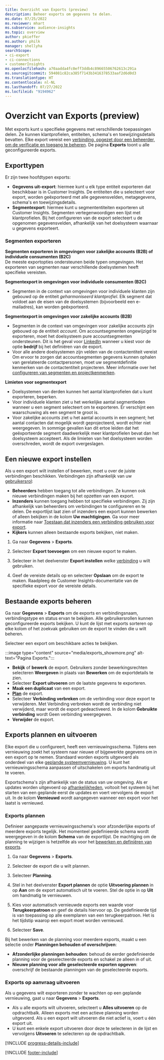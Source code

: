 ```yaml
---
title: Overzicht van Exports (preview)
description: Beheer exports om gegevens te delen.
ms.date: 07/25/2022
ms.reviewer: mhart
ms.subservice: audience-insights
ms.topic: overview
author: pkieffer
ms.author: philk
manager: shellyha
searchScope:
- ci-export
- ci-connections
- customerInsights
ms.openlocfilehash: a70aadda4fc0eff3ddb4c89665506762613c291a
ms.sourcegitcommit: 594081c82ca385f7143b3416378533aaf2d6d0d3
ms.translationtype: HT
ms.contentlocale: nl-NL
ms.lasthandoff: 07/27/2022
ms.locfileid: "9194962"
---
```

# <a name="exports-preview-overview"></a>Overzicht van Exports (preview)

 Met exports kunt u specifieke gegevens met verschillende toepassingen delen. Ze kunnen klantprofielen, entiteiten, schema's en toewijzingsdetails bevatten. Elke export vereist een [verbinding, opgezet door een beheerder, om de verificatie en toegang te beheren](connections.md). De pagina **Exports** toont u alle geconfigureerde exports.

## <a name="export-types"></a>Exporttypen

Er zijn twee hoofdtypen exports:  

- **Gegevens uit-export**: hiermee kunt u elk type entiteit exporteren dat beschikbaar is in Customer Insights. De entiteiten die u selecteert voor export, worden geëxporteerd met alle gegevensvelden, metagegevens, schema's en toewijzingsdetails.
- **Segmentexport**: hiermee kunt u segmententiteiten exporteren uit Customer Insights. Segmenten vertegenwoordigen een lijst met klantprofielen. Bij het configureren van de export selecteert u de opgenomen gegevensvelden, afhankelijk van het doelsysteem waarnaar u gegevens exporteert.

### <a name="export-segments"></a>Segmenten exporteren

**Segmenten exporteren in omgevingen voor zakelijke accounts (B2B) of individuele consumenten (B2C)**  
De meeste exportopties ondersteunen beide typen omgevingen. Het exporteren van segmenten naar verschillende doelsystemen heeft specifieke vereisten. 

**Segmentexport in omgevingen voor individuele consumenten (B2C)**  
- Segmenten in de context van omgevingen voor individuele klanten zijn gebouwd op de entiteit *geharmoniseerd klantprofiel*. Elk segment dat voldoet aan de eisen van de doelsystemen (bijvoorbeeld een e-mailadres), kan worden geëxporteerd.

**Segmentexport in omgevingen voor zakelijke accounts (B2B)**  
- Segmenten in de context van omgevingen voor zakelijke accounts zijn gebouwd op de entiteit *account*. Om accountsegmenten ongewijzigd te exporteren, moet het doelsysteem pure accountsegmenten ondersteunen. Dit is het geval voor [LinkedIn](export-linkedin-ads.md) wanneer u kiest voor de optie **bedrijf** bij het definiëren van de export.
- Voor alle andere doelsystemen zijn velden van de contactentiteit vereist Om ervoor te zorgen dat accountsegmenten gegevens kunnen ophalen van gerelateerde contactpersonen, moet uw segmentdefinitie kenmerken van de contactentiteit projecteren. Meer informatie over het [configureren van segmenten en projectkenmerken](segment-builder.md).

**Limieten voor segmentexport**  
- Doelsystemen van derden kunnen het aantal klantprofielen dat u kunt exporteren, beperken. 
- Voor individuele klanten ziet u het werkelijke aantal segmentleden wanneer u een segment selecteert om te exporteren. Er verschijnt een waarschuwing als een segment te groot is. 
- Voor zakelijke accounts ziet u het aantal accounts in een segment; het aantal contacten dat mogelijk wordt geprojecteerd, wordt echter niet weergegeven. In sommige gevallen kan dit ertoe leiden dat het geëxporteerde segment daadwerkelijk meer klantprofielen bevat dan het doelsysteem accepteert. Als de limieten van het doelsysteem worden overschreden, wordt de export overgeslagen.

## <a name="set-up-a-new-export"></a>Een nieuwe export instellen

Als u een export wilt instellen of bewerken, moet u over de juiste verbindingen beschikken. Verbindingen zijn afhankelijk van uw [gebruikersrol](permissions.md):
- **Beheerders** hebben toegang tot alle verbindingen. Ze kunnen ook nieuwe verbindingen maken bij het opzetten van een export.
- **Inzenders** kunnen toegang hebben tot specifieke verbindingen. Zij zijn afhankelijk van beheerders om verbindingen te configureren en te delen. De exportlijst laat zien of inzenders een export kunnen bewerken of alleen bekijken in de kolom **Uw machtigingen**. Ga voor meer informatie naar [Toestaan dat inzenders een verbinding gebruiken voor export](connections.md#allow-contributors-to-use-a-connection-for-exports).
- **Kijkers** kunnen alleen bestaande exports bekijken, niet maken.

1. Ga naar **Gegevens** > **Exports**.

1. Selecteer **Export toevoegen** om een nieuwe export te maken.

1. Selecteer in het deelvenster **Export instellen** welke [verbinding](connections.md) u wilt gebruiken.

1. Geef de vereiste details op en selecteer **Opslaan** om de export te maken. Raadpleeg de Customer Insights-documentatie van de specifieke export voor de vereiste details.

## <a name="manage-existing-exports"></a>Bestaande exports beheren

Ga naar **Gegevens** > **Exports** om de exports en verbindingsnaam, verbindingstype en status ervan te bekijken. Alle gebruikersrollen kunnen geconfigureerde exports bekijken. U kunt de lijst met exports sorteren op elke kolom of het zoekvak gebruiken om de export te vinden die u wilt beheren.

Selecteer een export om beschikbare acties te bekijken.

:::image type="content" source="media/exports_showmore.png" alt-text="Pagina Exports.":::

- **Bekijk** of **bewerk** de export. Gebruikers zonder bewerkingsrechten selecteren **Weergeven** in plaats van **Bewerken** om de exportdetails te zien.
- Selecteer **Export uitvoeren** om de laatste gegevens te exporteren.
- **Maak een duplicaat** van een export.
- **[Plan](#schedule-and-run-exports)** de export.
- Selecteer **Verbinding verbreken** om de verbinding voor deze export te verwijderen. Met Verbinding verbreken wordt de verbinding niet verwijderd, maar wordt de export gedeactiveerd. In de kolom **Gebruikte verbinding** wordt Geen verbinding weergegeven.
- **Verwijder** de export.

## <a name="schedule-and-run-exports"></a>Exports plannen en uitvoeren

Elke export die u configureert, heeft een vernieuwingsschema. Tijdens een vernieuwing zoekt het systeem naar nieuwe of bijgewerkte gegevens om in een export op te nemen. Standaard worden exports uitgevoerd als onderdeel van elke [geplande systeemvernieuwing](system.md#schedule-tab). U kunt het vernieuwingsschema aanpassen of uitschakelen om exports handmatig uit te voeren.

Exportschema's zijn afhankelijk van de status van uw omgeving. Als er updates worden uitgevoerd op [afhankelijkheden](system.md#refresh-processes), voltooit het systeem bij het starten van een geplande eerst de updates en voert vervolgens de export uit. In de kolom **Vernieuwd** wordt aangegeven wanneer een export voor het laatst is vernieuwd.

### <a name="schedule-exports"></a>Exports plannen

Definieer aangepaste vernieuwingsschema's voor afzonderlijke exports of meerdere exports tegelijk. Het momenteel gedefinieerde schema wordt weergegeven in de kolom **Schema** van de exportlijst. De machtiging om de planning te wijzigen is hetzelfde als voor het [bewerken en definiëren van exports](export-destinations.md#set-up-a-new-export).

1. Ga naar **Gegevens** > **Exports**.

1. Selecteer de export die u wilt plannen.

1. Selecteer **Planning**.

1. Stel in het deelvenster **Export plannen** de optie **Uitvoering plannen** in op **Aan** om de export automatisch uit te voeren. Stel de optie in op **Uit** om handmatig te vernieuwen.

1. Kies voor automatisch vernieuwde exports een waarde voor **Terugkeerpatroon** en geef de details hiervoor op. De gedefinieerde tijd is van toepassing op alle exemplaren van een terugkeerpatroon. Het is het tijdstip waarop een export moet worden vernieuwd.

1. Selecteer **Save**.

Bij het bewerken van de planning voor meerdere exports, maakt u een selectie onder **Planningen behouden of overschrijven**:

- **Afzonderlijke planningen behouden**: behoud de eerder gedefinieerde planning voor de geselecteerde exports en schakel ze alleen in of uit.
- **Nieuwe planning voor alle geselecteerde exporten opgeven**: overschrijf de bestaande planningen van de geselecteerde exports.

### <a name="run-exports-on-demand"></a>Exports op aanvraag uitvoeren

Als u gegevens wilt exporteren zonder te wachten op een geplande vernieuwing, gaat u naar **Gegevens** > **Exports**.

- Als u alle exports wilt uitvoeren, selecteert u **Alles uitvoeren** op de opdrachtbalk. Alleen exports met een actieve planning worden uitgevoerd. Als u een export wilt uitvoeren die niet actief is, voert u één export uit.
- U kunt een enkele export uitvoeren door deze te selecteren in de lijst en vervolgens **Uitvoeren** te selecteren op de opdrachtbalk.

[!INCLUDE [progress-details-include](includes/progress-details-pane.md)]


[!INCLUDE [footer-include](includes/footer-banner.md)]
